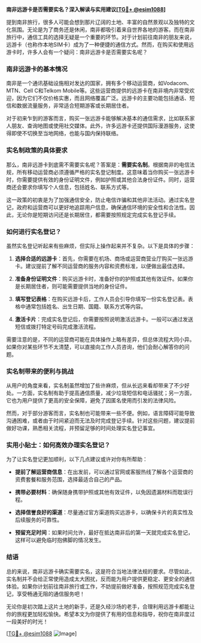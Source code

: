 **南非远游卡是否需要实名？深入解读与实用建议[[TG💪+ @esim1088](https://t.me/s/esim1088)]**

提到南非旅行，很多人可能会想到那片辽阔的土地、丰富的自然景观以及独特的文化氛围。无论是为了商务还是休闲，南非都吸引着来自世界各地的游客。而在南非旅行中，通信工具的选择无疑是一个重要的环节。对于计划前往南非的朋友来说，远游卡（也称作本地SIM卡）成为了一种便捷的通信方式。然而，在购买和使用远游卡时，许多人会有一个疑问：南非远游卡是否需要实名呢？

### 南非远游卡的基本情况

南非是一个通讯基础设施相对发达的国家，拥有多个移动运营商，如Vodacom、MTN、Cell C和Telkom Mobile等。这些运营商提供的远游卡在南非境内非常受欢迎，因为它们不仅价格实惠，而且网络覆盖广泛。远游卡的主要功能包括通话、短信和数据流量服务，非常适合短期游客或长期居住者。

对于初来乍到的游客而言，购买一张远游卡能够解决基本的通信需求，比如联系家人朋友、查询地图或使用社交媒体。此外，许多远游卡还提供国际漫游服务，这使得即使不切换至当地网络，也能与国内保持联络。

### 实名制政策的具体要求

那么，南非远游卡到底需不需要实名呢？答案是：**需要实名制**。根据南非的电信法规，所有移动运营商必须遵循严格的实名登记制度。这意味着当你购买一张远游卡时，你需要提供有效的身份证明文件，例如护照或其他合法身份证件。同时，运营商还会要求你填写个人信息，包括姓名、联系方式等。

这一政策的初衷是为了加强通信安全，防止电信诈骗和其他非法活动。通过实名登记，政府和运营商可以更好地追踪用户信息，确保通信环境的安全性和合法性。因此，无论你是短期访问还是长期居住，都需要按照规定完成实名登记手续。

### 如何进行实名登记？

虽然实名登记听起来有些麻烦，但实际上操作起来并不复杂。以下是具体的步骤：

1. **选择合适的远游卡**：首先，你需要在机场、商场或运营商营业厅购买一张远游卡。建议提前了解不同运营商的服务内容和资费标准，以便做出最佳选择。
   
2. **准备身份证明文件**：购买远游卡时，准备好你的护照或其他有效证件。如果你是长期居住者，则可能需要提供当地的身份证件。

3. **填写登记表格**：在购买远游卡后，工作人员会引导你填写一份实名登记表。表格中通常包括姓名、出生日期、国籍、联系方式等内容。

4. **激活卡片**：完成实名登记后，你需要按照说明激活远游卡。一般可以通过发送短信或拨打特定号码完成激活流程。

需要注意的是，不同的运营商可能在具体操作上略有差异，但总体流程大同小异。如果你对某些环节不太清楚，可以直接向工作人员咨询，他们会耐心解答你的问题。

### 实名制带来的便利与挑战

从用户的角度来看，实名制虽然增加了些许麻烦，但从长远来看却带来了不少好处。一方面，实名制有助于提高通信质量，减少垃圾短信和电话骚扰；另一方面，它也为用户提供了更高的安全保障，避免了因匿名使用而引发的法律风险。

然而，对于部分游客而言，实名制也可能带来一些不便。例如，语言障碍可能导致沟通困难，或者由于时间紧迫而无法及时完成登记手续。针对这些问题，建议提前做好功课，熟悉相关流程，并预留足够的时间处理实名登记事宜。

### 实用小贴士：如何高效办理实名登记？

为了让实名登记更加顺利，以下几点建议或许对你有所帮助：

- **提前了解运营商信息**：在出发前，可以通过官网或客服热线了解各个运营商的资费套餐和服务范围，选择最适合自己的产品。
  
- **携带必要材料**：确保随身携带护照或其他有效证件，以免因遗漏材料而耽误行程。

- **选择信誉良好的渠道**：尽量通过官方渠道购买远游卡，以确保卡片的真实性及后续服务的可靠性。

- **预留充足时间**：如果时间允许，最好在抵达南非后的第一天就完成实名登记，这样可以避免临时抱佛脚的情况发生。

### 结语

总的来说，南非远游卡确实需要实名，这是符合当地法律法规的要求。尽管如此，实名制并不会给正常使用造成太大困扰，反而能为用户提供更稳定、更安全的通信体验。如果你计划前往南非旅行或工作，不妨提前做好准备，按照规范完成实名登记，享受畅通无阻的通信服务吧！

无论你是初次踏上这片土地的新手，还是久经沙场的老手，合理利用远游卡都能让你的旅程更加轻松愉快。希望本文为你提供了有用的信息和指导，祝你在南非度过一段美好的时光！

[[TG💪+ @esim1088](https://t.me/s/esim1088) ![Image](https://i.postimg.cc/4NQfJmqS/Snipaste-2025-05-13-00-14-12.png)]